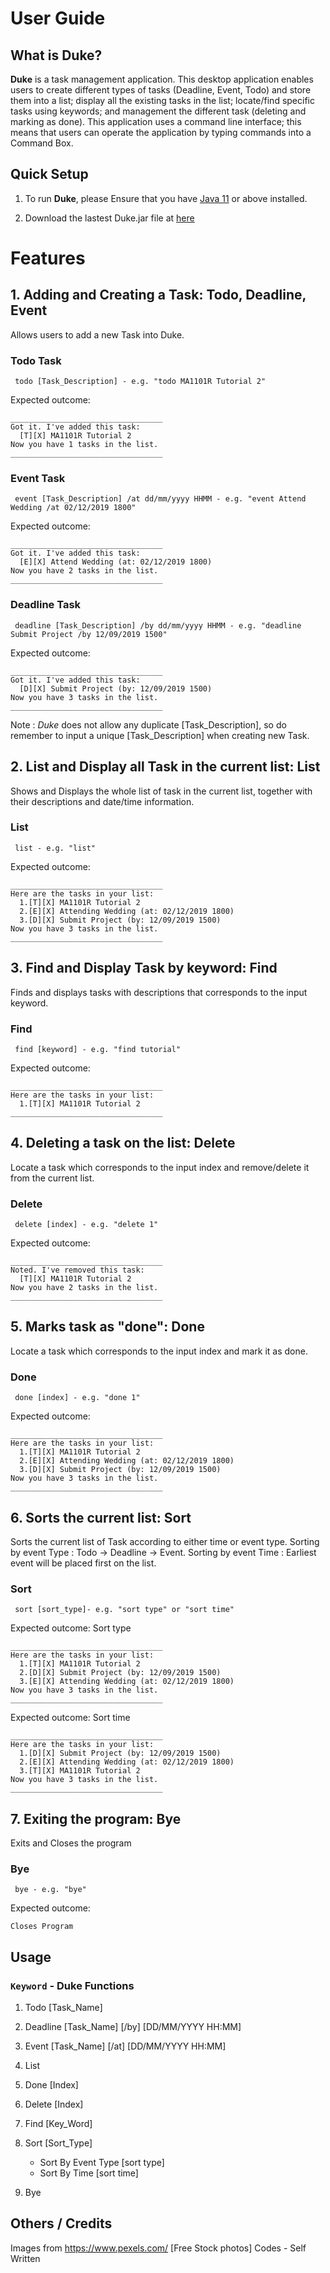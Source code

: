 # User Guide



## What is Duke?
**Duke** is a task management application. This desktop application enables users to
create different types of tasks (Deadline, Event, Todo) and store them into a list; 
display all the existing tasks in the list; locate/find specific tasks using keywords;
and management the different task (deleting and marking as done). This application uses
a command line interface; this means that users can operate the application by typing
commands into a Command Box.



## Quick Setup
1. To run **Duke**, please Ensure that you have [Java 11](https://www.oracle.com/technetwork/java/javase/downloads/jdk11-downloads-5066655.html) or above installed.

1. Download the lastest Duke.jar file at [here](https://github.com/shihaoyap/duke/releases)



# Features

## 1. Adding and Creating a Task: Todo, Deadline, Event
Allows users to add a new Task into Duke.

### Todo Task
	
	 todo [Task_Description] - e.g. "todo MA1101R Tutorial 2"


Expected outcome:
```
__________________________________
Got it. I've added this task:
  [T][X] MA1101R Tutorial 2
Now you have 1 tasks in the list.
__________________________________
```

### Event Task
	
	 event [Task_Description] /at dd/mm/yyyy HHMM - e.g. "event Attend Wedding /at 02/12/2019 1800"

Expected outcome:
```
__________________________________
Got it. I've added this task:
  [E][X] Attend Wedding (at: 02/12/2019 1800)
Now you have 2 tasks in the list.
__________________________________
```

### Deadline Task
	
	 deadline [Task_Description] /by dd/mm/yyyy HHMM - e.g. "deadline Submit Project /by 12/09/2019 1500"

Expected outcome:
```
__________________________________
Got it. I've added this task:
  [D][X] Submit Project (by: 12/09/2019 1500)
Now you have 3 tasks in the list.
__________________________________
```
Note : *Duke* does not allow any duplicate [Task_Description], so do remember to input a unique [Task_Description] when
creating new Task.


## 2. List and Display all Task in the current list: List
Shows and Displays the whole list of task in the current list, together with their descriptions and date/time information. 

### List
	
	 list - e.g. "list"

Expected outcome:
```
__________________________________
Here are the tasks in your list:
  1.[T][X] MA1101R Tutorial 2
  2.[E][X] Attending Wedding (at: 02/12/2019 1800)
  3.[D][X] Submit Project (by: 12/09/2019 1500)
Now you have 3 tasks in the list.
__________________________________
```

## 3. Find and Display Task by keyword: Find
Finds and displays tasks with descriptions that corresponds to the input keyword.

### Find
	
	 find [keyword] - e.g. "find tutorial"   

Expected outcome:
```
__________________________________
Here are the tasks in your list:
  1.[T][X] MA1101R Tutorial 2
__________________________________
```

## 4. Deleting a task on the list: Delete
Locate a task which corresponds to the input index and remove/delete it from the current list.

### Delete
	
	 delete [index] - e.g. "delete 1"

Expected outcome:
```
__________________________________
Noted. I've removed this task:
  [T][X] MA1101R Tutorial 2
Now you have 2 tasks in the list.
__________________________________
```

## 5. Marks task as "done": Done
Locate a task which corresponds to the input index and mark it as done.

### Done
	
	 done [index] - e.g. "done 1" 

Expected outcome:
```
__________________________________
Here are the tasks in your list:
  1.[T][X] MA1101R Tutorial 2
  2.[E][X] Attending Wedding (at: 02/12/2019 1800)
  3.[D][X] Submit Project (by: 12/09/2019 1500)
Now you have 3 tasks in the list.
__________________________________
```


## 6. Sorts the current list: Sort
Sorts the current list of Task according to either time or event type.
Sorting by event Type : Todo -> Deadline -> Event.
Sorting by event Time : Earliest event will be placed first on the list.

### Sort
	
	 sort [sort_type]- e.g. "sort type" or "sort time"

Expected outcome: Sort type
```
__________________________________
Here are the tasks in your list:
  1.[T][X] MA1101R Tutorial 2
  2.[D][X] Submit Project (by: 12/09/2019 1500)
  3.[E][X] Attending Wedding (at: 02/12/2019 1800)
Now you have 3 tasks in the list.
__________________________________
```

Expected outcome: Sort time
```
__________________________________
Here are the tasks in your list:
  1.[D][X] Submit Project (by: 12/09/2019 1500)
  2.[E][X] Attending Wedding (at: 02/12/2019 1800)
  3.[T][X] MA1101R Tutorial 2
Now you have 3 tasks in the list.
__________________________________
```

## 7. Exiting the program: Bye
Exits and Closes the program

### Bye
	
	 bye - e.g. "bye"

Expected outcome:
```
Closes Program
```


## Usage

### `Keyword` - Duke Functions

1) Todo [Task_Name]

2) Deadline [Task_Name] [/by] [DD/MM/YYYY HH:MM]

3) Event [Task_Name] [/at] [DD/MM/YYYY HH:MM]

4) List

5) Done [Index]

6) Delete [Index]

7) Find [Key_Word]

8) Sort [Sort_Type]
    - Sort By Event Type [sort type]
    - Sort By Time [sort time]

9) Bye


## Others / Credits
Images from https://www.pexels.com/ [Free Stock photos]
Codes - Self Written



